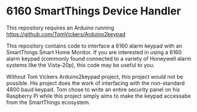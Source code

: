 # 6160 SmartThings Device Handler
This repository requires an Arduino running https://github.com/TomVickers/Arduino2keypad

This repository contains code to interface a 6160 alarm keypad with an SmartThings Smart Home Monitor.  If you are interested in using a 6160 alarm keypad (commonly found connected to a variety of Honeywell alarm systems like the Vista-20p), this code may be useful to you.

Without Tom Vickers Arduino2keypad project, this project would not be possible. His project does the work of interfacing with the non-standard 4800 baud keypad. Tom chose to write an entire security panel on his Raspberry Pi while this project simply aims to make the keypad accessabe from the SmartThings ecosystem.
